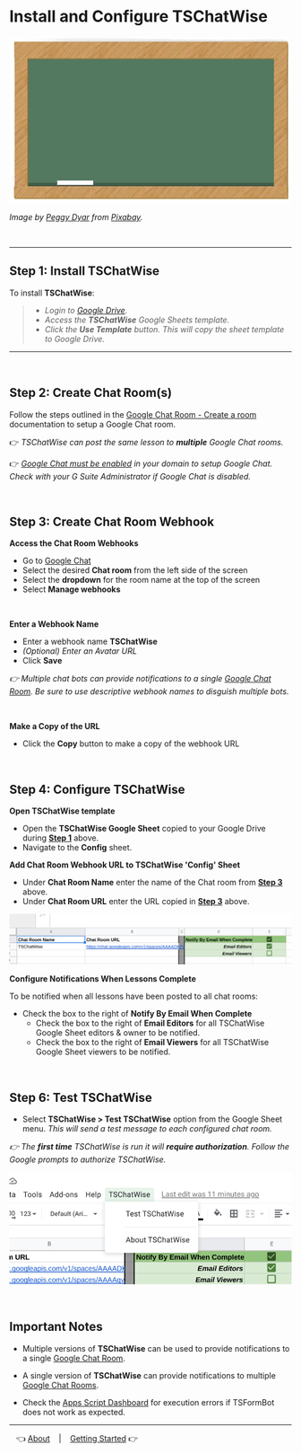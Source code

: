 # Install and Configure TSChatWise 

![](../chalkboard.jpg)

*Image by [Peggy Dyar](https://pixabay.com/users/4Me2Design-3106045/?utm_source=link-attribution&amp;utm_medium=referral&amp;utm_campaign=image&amp;utm_content=2629436) from [Pixabay](https://pixabay.com/?utm_source=link-attribution&amp;utm_medium=referral&amp;utm_campaign=image&amp;utm_content=2629436).*

<br>

---

## Step 1: Install TSChatWise

To install **TSChatWise**:

> * *Login to [Google Drive](https://drive.google.com/).*
> * *Access the __TSChatWise__ Google Sheets template.*
> * *Click the __Use Template__ button. This will copy the sheet template to Google Drive.*

---

<br>

## Step 2: Create Chat Room(s)

Follow the steps outlined in the [Google Chat Room - Create a room](https://support.google.com/chat/answer/7653861?hl=en&ref_topic=7649113) documentation to setup a Google Chat room. 

👉 *TSChatWise can post the same lesson to __multiple__ Google Chat rooms.*

👉 *[Google Chat must be enabled](https://support.google.com/a/answer/7651884?hl=en) in your domain to setup Google Chat.  Check with your G Suite Administrator if Google Chat is disabled.*

<br>

## Step 3: Create Chat Room Webhook

**Access the Chat Room Webhooks**

* Go to [Google Chat](https://chat.google.com)
* Select the desired **Chat room** from the left side of the screen
* Select the **dropdown** for the room name at the top of the screen
* Select **Manage webhooks**

<br>

**Enter a Webhook Name**

* Enter a webhook name **TSChatWise**
* *(Optional) Enter an Avatar URL*
* Click **Save**

*:point_right: Multiple chat bots can provide notifications to a single [Google Chat Room](https://gsuite.google.com/products/chat/).  Be sure to use descriptive webhook names to disguish multiple bots.*

<br>

**Make a Copy of the URL**

* Click the **Copy** button to make a copy of the webhook URL

<br>

## Step 4: Configure TSChatWise

**Open TSChatWise template**

* Open the __TSChatWise Google Sheet__ copied to your Google Drive during **[Step 1](#step-1-install-tschatwise)** above.
* Navigate to the __Config__ sheet.
 
**Add Chat Room Webhook URL to TSChatWise 'Config' Sheet**

* Under **Chat Room Name** enter the name of the Chat room from **[Step 3](#step-3-create-chat-room-webhook)** above.
* Under **Chat Room URL** enter the URL copied in **[Step 3](#step-3-create-chat-room-webhook)** above.

![](img/TSChatWiseInstall1.png)

**Configure Notifications When Lessons Complete**

To be notified when all lessons have been posted to all chat rooms:

* Check the box to the right of **Notify By Email When Complete**
  * Check the box to the right of **Email Editors** for all TSChatWise Google Sheet editors & owner to be notified.
  * Check the box to the right of **Email Viewers** for all TSChatWise Google Sheet viewers to be notified.

<br>

## Step 6: Test TSChatWise

*  Select **TSChatWise > Test TSChatWise** option from the Google Sheet menu.  *This will send a test message to each configured chat room.*

*:point_right: The __first time__ TSChatWise is run it will __require authorization__.  Follow the Google prompts to authorize TSChatWise.*


![](img/TSChatWiseInstall2.png)

<br>

## Important Notes

* Multiple versions of **TSChatWise** can be used to provide notifications to a single [Google Chat Room](https://gsuite.google.com/products/chat/).

* A single version of **TSChatWise** can provide notifications to multiple [Google Chat Rooms](https://gsuite.google.com/products/chat/).

* Check the [Apps Script Dashboard](https://script.google.com) for execution errors if TSFormBot does not work as expected.

---

&nbsp;&nbsp; 👈 [About](About.md) &nbsp;&nbsp; |  &nbsp;&nbsp; [Getting Started](GettingStarted.md) 👉 &nbsp;&nbsp;

